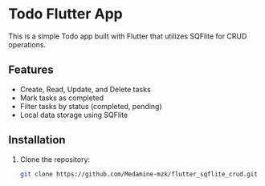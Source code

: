 # Todo Flutter App

This is a simple Todo app built with Flutter that utilizes SQFlite for CRUD operations.

## Features

- Create, Read, Update, and Delete tasks
- Mark tasks as completed
- Filter tasks by status (completed, pending)
- Local data storage using SQFlite

## Installation

1. Clone the repository:

   ```bash
   git clone https://github.com/Medamine-mzk/flutter_sqflite_crud.git
